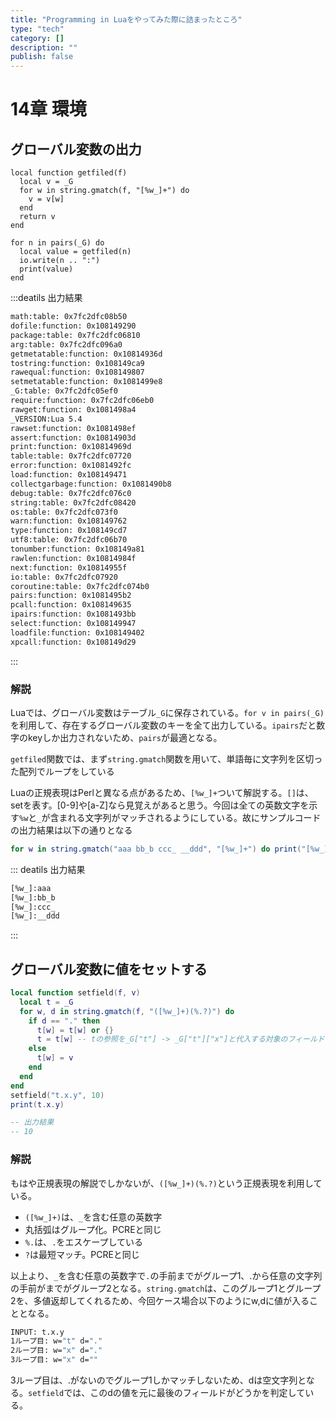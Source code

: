```yaml
---
title: "Programming in Luaをやってみた際に詰まったところ"
type: "tech"
category: []
description: ""
publish: false
---
```


# 14章 環境

## グローバル変数の出力

```lua:グローバル変数一覧の出力
local function getfiled(f)
  local v = _G
  for w in string.gmatch(f, "[%w_]+") do
    v = v[w]
  end
  return v
end

for n in pairs(_G) do
  local value = getfiled(n)
  io.write(n .. ":")
  print(value)
end
```


:::deatils 出力結果
```bash
math:table: 0x7fc2dfc08b50
dofile:function: 0x108149290
package:table: 0x7fc2dfc06810
arg:table: 0x7fc2dfc096a0
getmetatable:function: 0x10814936d
tostring:function: 0x108149ca9
rawequal:function: 0x108149807
setmetatable:function: 0x1081499e8
_G:table: 0x7fc2dfc05ef0
require:function: 0x7fc2dfc06eb0
rawget:function: 0x1081498a4
_VERSION:Lua 5.4
rawset:function: 0x1081498ef
assert:function: 0x10814903d
print:function: 0x10814969d
table:table: 0x7fc2dfc07720
error:function: 0x1081492fc
load:function: 0x108149471
collectgarbage:function: 0x1081490b8
debug:table: 0x7fc2dfc076c0
string:table: 0x7fc2dfc08420
os:table: 0x7fc2dfc073f0
warn:function: 0x108149762
type:function: 0x108149cd7
utf8:table: 0x7fc2dfc06b70
tonumber:function: 0x108149a81
rawlen:function: 0x10814984f
next:function: 0x10814955f
io:table: 0x7fc2dfc07920
coroutine:table: 0x7fc2dfc074b0
pairs:function: 0x1081495b2
pcall:function: 0x108149635
ipairs:function: 0x1081493bb
select:function: 0x108149947
loadfile:function: 0x108149402
xpcall:function: 0x108149d29
```
:::

### 解説
Luaでは、グローバル変数はテーブル`_G`に保存されている。`for v in pairs(_G)`を利用して、存在するグローバル変数のキーを全て出力している。`ipairs`だと数字のkeyしか出力されないため、`pairs`が最適となる。

`getfiled`関数では、まず`string.gmatch`関数を用いて、単語毎に文字列を区切った配列でループをしている

Luaの正規表現はPerlと異なる点があるため、`[%w_]+`ついて解説する。`[]`は、setを表す。[0-9]や[a-Z]なら見覚えがあると思う。今回は全ての英数文字を示す`%w`と`_`が含まれる文字列がマッチされるようにしている。故にサンプルコードの出力結果は以下の通りとなる

```lua
for w in string.gmatch("aaa bb_b ccc_ __ddd", "[%w_]+") do print("[%w_]:" .. w) end
```

::: deatils 出力結果
```bash
[%w_]:aaa
[%w_]:bb_b
[%w_]:ccc_
[%w_]:__ddd
```
:::

## グローバル変数に値をセットする

```lua
local function setfield(f, v)
  local t = _G
  for w, d in string.gmatch(f, "([%w_]+)(%.?)") do
    if d == "." then
      t[w] = t[w] or {}
      t = t[w] -- tの参照を_G["t"] -> _G["t"]["x"]と代入する対象のフィールドに到達するまで、ネストしていく
    else
      t[w] = v
    end
  end
end
setfield("t.x.y", 10)
print(t.x.y)

-- 出力結果
-- 10
```

### 解説
もはや正規表現の解説でしかないが、`([%w_]+)(%.?)`という正規表現を利用している。

* `([%w_]+)`は、`_`を含む任意の英数字
* 丸括弧はグループ化。PCREと同じ
* `%.`は、`.`をエスケープしている
* `?`は最短マッチ。PCREと同じ

以上より、`_`を含む任意の英数字で`.`の手前までがグループ1、.から任意の文字列の手前がまでがグループ2となる。`string.gmatch`は、このグループ1とグループ2を、多値返却してくれるため、今回ケース場合以下のようにw,dに値が入ることとなる。

```bash
INPUT: t.x.y
1ループ目: w="t" d="."
2ループ目: w="x" d="."
3ループ目: w="x" d=""
```
3ループ目は、.がないのでグループ1しかマッチしないため、dは空文字列となる。`setfield`では、このdの値を元に最後のフィールドがどうかを判定している。

